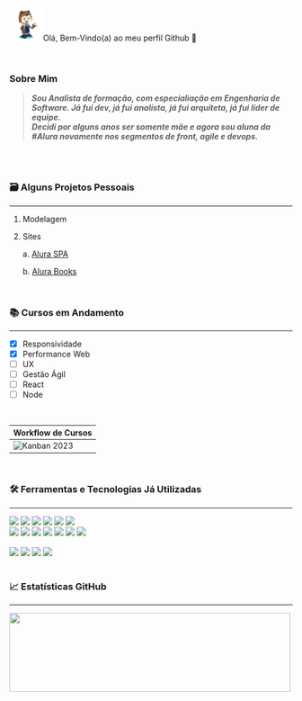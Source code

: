 <img heigth="60" width="60" src="https://github.com/ksilvagito/ksilvagito/blob/main/octocat-Kerle.png">Olá, Bem-Vindo(a) ao meu perfil Github 👋 
  
 
<br/>

### Sobre Mim

> _**Sou Analista de formação, com especialiação em Engenharia de Software. Já fui dev, já fui analista, já fui arquiteta, já fui líder de equipe.**_   
> _**Decidi por alguns anos ser somente mãe e agora sou aluna da #Alura novamente nos segmentos de front, agile e devops.**_

<br/>

<!--<picture>
  <source media="(prefers-color-scheme: dark)" srcset="https://user-images.githubusercontent.com/25423296/163456776-7f95b81a-f1ed-45f7-b7ab-8fa810d529fa.png">
  <source media="(prefers-color-scheme: light)" srcset="https://user-images.githubusercontent.com/25423296/163456779-a8556205-d0a5-45e2-ac17-42d089e3c3f8.png">
  <img alt="Imagem Cabeçalho" src="https://user-images.githubusercontent.com/25423296/163456779-a8556205-d0a5-45e2-ac17-42d089e3c3f8.png">
</picture>-->

<!--
![Snake animation](https://github.com/ksilvagito/ksilvagito/blob/output/github-contribution-grid-snake.svg)
-->
<br/>

### 🗃 Alguns Projetos Pessoais 
----
<!--
<img width="600" alt="Diagrama de Caso de Uso" src="/../../../publicImg/blob/main/UCDiagram-VendaPassagem.jpg">
<img width="600" alt="Diagrama de Classes" src="/../../../publicImg/blob/main/imagens/Class-Diagram.jpg">
-->

1. Modelagem
2. Sites
   
    a. [Alura SPA](https://aluraspa-ksi.vercel.app/)
   
    b. [Alura Books](https://alurabooks-ksi.vercel.app/)

<!-- ![Alt](src)  -->

<br/>

### 📚 Cursos em Andamento
----

- [x] Responsividade
- [x] Performance Web
- [ ] UX
- [ ] Gestão Ágil
- [ ] React
- [ ] Node

<br/>

| Workflow de Cursos   |
| :---          |
| <img width="600" alt="Kanban 2023" src="/../../../publicImg/blob/main/Kanban.jpg"> | 

<br/>

### 🛠 Ferramentas e Tecnologias Já Utilizadas
----
<div id="front" style="display: inline_block" > 
  <img heigth="30" width="30" src="https://cdn.jsdelivr.net/gh/devicons/devicon/icons/css3/css3-plain-wordmark.svg" /> 
  <img heigth="30" width="30" src="https://cdn.jsdelivr.net/gh/devicons/devicon/icons/html5/html5-plain-wordmark.svg" /> 
  <img  heigth="30" width="30" src="https://cdn.jsdelivr.net/gh/devicons/devicon/icons/sass/sass-original.svg" />  
  <img heigth="30" width="30" src="https://cdn.jsdelivr.net/gh/devicons/devicon/icons/figma/figma-original.svg" /> 
  <img heigth="25" width="25" src="https://cdn.jsdelivr.net/gh/devicons/devicon/icons/javascript/javascript-plain.svg" /> 
  <img heigth="30" width="30" src="https://cdn.jsdelivr.net/gh/devicons/devicon/icons/tailwindcss/tailwindcss-plain.svg" />
</div>

<div id="dev" style="display: inline_block" > 
  <img heigth="30" width="30" src="https://cdn.jsdelivr.net/gh/devicons/devicon/icons/java/java-original-wordmark.svg" />
  <img heigth="30" width="30" src="https://cdn.jsdelivr.net/gh/devicons/devicon/icons/linux/linux-original.svg" />
  <img heigth="40" width="40" src="https://cdn.jsdelivr.net/gh/devicons/devicon/icons/oracle/oracle-original.svg" /> 
  <img heigth="40" width="40" src="https://cdn.jsdelivr.net/gh/devicons/devicon/icons/postgresql/postgresql-original-wordmark.svg" /> 
  <img heigth="50" width="50" src="https://cdn.jsdelivr.net/gh/devicons/devicon/icons/apache/apache-original-wordmark.svg" />  
  <img heigth="30" width="30" src="https://cdn.jsdelivr.net/gh/devicons/devicon/icons/vim/vim-plain.svg" /> 
  <img heigth="30" width="30" src="https://cdn.jsdelivr.net/gh/devicons/devicon/icons/vscode/vscode-original-wordmark.svg" />
</div>
<br/> 
<div id="model" style="display: inline_block" >
  <img  heigth="40" width="40" src="https://cdn.jsdelivr.net/gh/devicons/devicon/icons/jira/jira-original-wordmark.svg" /> 
  <img heigth="40" width="40" src="https://cdn.jsdelivr.net/gh/devicons/devicon/icons/trello/trello-plain-wordmark.svg" />
  <img heigth="30" width="30"  src="https://cdn.jsdelivr.net/gh/devicons/devicon/icons/subversion/subversion-original.svg" />
  <img heigth="40" width="40" src="https://cdn.jsdelivr.net/gh/devicons/devicon/icons/git/git-original-wordmark.svg" />  
</div>
<br/> 

### 📈 Estatísticas GitHub
----
<div>
  <a href="https://github.com/ksilvagito">
  <img loading="lazy" height="140" width="500" src="https://github-readme-stats.vercel.app/api?username=ksilvagito&show_icons=true&theme=dark&include_all_commits=true&count_private=true" /> 
  <!--<img loading="lazy" height="140" width="500" fontsize="9" src="https://github-readme-stats.vercel.app/api/top-langs/?username=ksilvagito&layout=compact&langs_count=7&theme=dark"/>-->
</div>



<!--
**ksilvagito/ksilvagito** is a ✨ _special_ ✨ repository because its `README.md` (this file) appears on your GitHub profile.
-->
